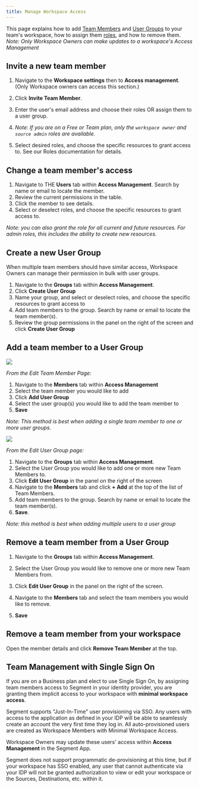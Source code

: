 ```yaml
---
title: Manage Workspace Access
---
```


This page explains how to add [Team Members](/docs/segment-app/iam/concepts/#team-members) and [User Groups](/docs/segment-app/iam/concepts/#user-groups/) to your team's workspace, how to assign them [roles](/docs/segment-app/iam/concepts/#roles/), and how to remove them.
*Note: Only Workspace Owners can make updates to a workspace's Access Management*

## Invite a new team member

1. Navigate to the **Workspace settings** then to **Access management**. (Only Workspace owners can access this section.)
2. Click **Invite Team Member**.
3. Enter the user's email address and choose their roles OR assign them to a user group.
4.
   _Note: If you are on a Free or Team plan, only the `workspace owner` and `source admin` roles are available._

4. Select desired roles, and choose the specific resources to grant access to. See our Roles documentation for details.

## Change a team member's access

1. Navigate to THE **Users** tab within **Access Management**. Search by name or email to locate the member.
2. Review the current permissions in the table.
3. Click the member to see details.
4. Select or deselect roles, and choose the specific resources to grant access to.

  _Note: you can also grant the role for all current and future resources. For admin roles, this includes the ability to create new resources._

## Create a new User Group

When multiple team members should have similar access, Workspace Owners can manage their permission in bulk with user groups.

1. Navigate to the **Groups** tab within **Access Management**.
2. Click **Create User Group**
3. Name your group, and select or deselect roles, and choose the specific resources to grant access to
4. Add team members to the group. Search by name or email to locate the team member(s).
5. Review the group permissions in the panel on the right of the screen and click **Create User Group**

## Add a team member to a User Group

![](/images/user-group-overview.png)

_From the Edit Team Member Page:_
1. Navigate to the **Members** tab within **Access Management**
2. Select the team member you would like to add
3. Click **Add User Group**
4. Select the user group(s) you would like to add the team member to
5. **Save**

*Note: This method is best when adding a* *single* *team member to one or more user groups.*

![](/images/user-group-members.png)

_From the Edit User Group page:_
1. Navigate to the **Groups** tab within **Access Management**.
2. Select the User Group you would like to add one or more new Team Members to.
3. Click **Edit User Group** in the panel on the right of the screen
4. Navigate to the **Members** tab and click **+ Add**  at the top of the list of Team Members.
5. Add team members to the group. Search by name or email to locate the team member(s).
6. **Save**.

*Note: this method is best when adding multiple users to a user group*

## Remove a team member from a User Group
1. Navigate to the **Groups** tab within **Access Management**.
2. Select the User Group you would like to remove one or more new Team Members from.
3. Click **Edit User Group** in the panel on the right of the screen.
4. Navigate to the **Members** tab and select the team members you would like to remove.

5. **Save**

## Remove a team member from your workspace

Open the member details and click **Remove Team Member** at the top.

## Team Management with Single Sign On

If you are on a Business plan and elect to use Single Sign On, by assigning team members access to Segment in your identity provider, you are granting them implicit access to your workspace with **minimal workspace access**.

Segment supports "Just-In-Time" user provisioning via SSO. Any users with access to the application as defined in your IDP will be able to seamlessly create an account the very first time they log in. All auto-provisioned users are created as Workspace Members with Minimal Workspace Access.

Workspace Owners may update these users' access within **Access Management** in the Segment App.

Segment does not support programmatic de-provisioning at this time, but if your workspace has SSO enabled, any user that cannot authenticate via your IDP will not be granted authorization to view or edit your workspace or the Sources, Destinations, etc. within it.
